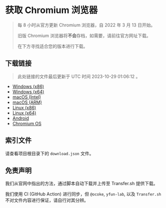 # 获取 Chromium 浏览器

> 每 8 小时从官方更新 Chromium 浏览器，自 2022 年 3 月 13 日开始。
> 
> 旧版 Chromium 浏览器将**不会**存档，如需要，请前往官方网址下载。
>
> 在下方寻找适合您的版本进行下载。

## 下载链接

> 此处链接的文件最后更新于 UTC 时间 2023-10-29 01:06:12
。

- [Windows (x86)](https://transfer.sh/pASjjpl8MS/Win.zip)
- [Windows (x64)](https://transfer.sh/dXurELUwjM/Win_x64.zip)
- [macOS (Intel)](https://transfer.sh/IWfxRNzVJN/Mac.zip)
- [macOS (ARM)](https://transfer.sh/S9o5ErGWGw/Mac_Arm.zip)
- [Linux (x86)](https://transfer.sh/Ks00Urfli0/Linux.zip)
- [Linux (x64)](https://transfer.sh/pejQp8kuY0/Linux_x64.zip)
- [Android](https://transfer.sh/JQbc11o0G8/Android.zip)
- [Chromium OS](https://transfer.sh/Ra7BgnKqqH/Linux_ChromiumOS_Full.zip)

## 索引文件

请查看项目根目录下的 `download.json` 文件。

## 免责声明

我们从官网中指出的方法，通过脚本自动下载并上传至 Transfer.sh 提供下载。

我们使用 CI (GitHub Action) 进行同步，但 `@ocoke`, `yfun-lab`, 以及 `Transfer.sh` 不对文件内容进行保证，请自行对其分辨。
